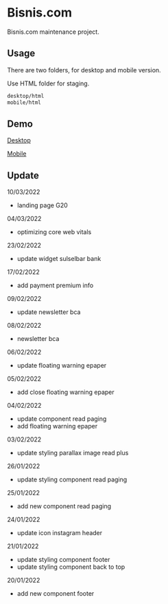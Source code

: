 # Bisnis.com

Bisnis.com maintenance project.

## Usage

There are two folders, for desktop and mobile version.

Use HTML folder for staging.

```bash
desktop/html
mobile/html
```

## Demo 
[Desktop](https://ilmaisme.github.io/bisniscom/desktop/html)

[Mobile](https://ilmaisme.github.io/bisniscom/mobile/html)

## Update
10/03/2022
* landing page G20

04/03/2022
* optimizing core web vitals

23/02/2022
* update widget sulselbar bank

17/02/2022
* add payment premium info

09/02/2022
* update newsletter bca

08/02/2022
* newsletter bca

06/02/2022
* update floating warning epaper

05/02/2022
* add close floating warning epaper

04/02/2022
* update component read paging
* add floating warning epaper

03/02/2022
* update styling parallax image read plus

26/01/2022
* update styling component read paging

25/01/2022
* add new component read paging

24/01/2022
* update icon instagram header

21/01/2022
* update styling component footer
* update styling component back to top

20/01/2022
* add new component footer